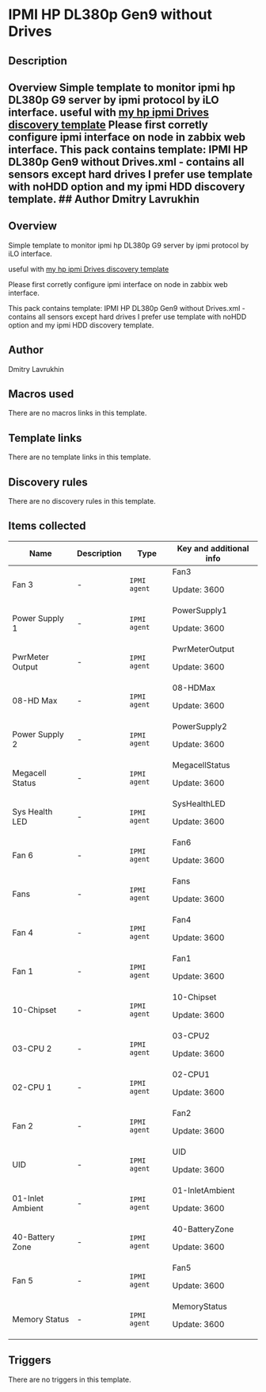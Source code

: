 # IPMI HP DL380p Gen9 without Drives

## Description

## Overview Simple template to monitor ipmi hp DL380p G9 server by ipmi protocol by iLO interface. useful with [my hp ipmi Drives discovery template](cat-server-hardware/hp/ipmi-hp-servers-hdd-discovery) Please first corretly configure ipmi interface on node in zabbix web interface. This pack contains template: IPMI HP DL380p Gen9 without Drives.xml - contains all sensors except hard drives I prefer use template with noHDD option and my ipmi HDD discovery template. ## Author Dmitry Lavrukhin 

## Overview

Simple template to monitor ipmi hp DL380p G9 server by ipmi protocol by iLO interface.


useful with [my hp ipmi Drives discovery template](cat-server-hardware/hp/ipmi-hp-servers-hdd-discovery)


Please first corretly configure ipmi interface on node in zabbix web interface.


This pack contains template: IPMI HP DL380p Gen9 without Drives.xml - contains all sensors except hard drives I prefer use template with noHDD option and my ipmi HDD discovery template.



## Author

Dmitry Lavrukhin

## Macros used

There are no macros links in this template.

## Template links

There are no template links in this template.

## Discovery rules

There are no discovery rules in this template.

## Items collected

|Name|Description|Type|Key and additional info|
|----|-----------|----|----|
|Fan 3|<p>-</p>|`IPMI agent`|Fan3<p>Update: 3600</p>|
|Power Supply 1|<p>-</p>|`IPMI agent`|PowerSupply1<p>Update: 3600</p>|
|PwrMeter Output|<p>-</p>|`IPMI agent`|PwrMeterOutput<p>Update: 3600</p>|
|08-HD Max|<p>-</p>|`IPMI agent`|08-HDMax<p>Update: 3600</p>|
|Power Supply 2|<p>-</p>|`IPMI agent`|PowerSupply2<p>Update: 3600</p>|
|Megacell Status|<p>-</p>|`IPMI agent`|MegacellStatus<p>Update: 3600</p>|
|Sys Health LED|<p>-</p>|`IPMI agent`|SysHealthLED<p>Update: 3600</p>|
|Fan 6|<p>-</p>|`IPMI agent`|Fan6<p>Update: 3600</p>|
|Fans|<p>-</p>|`IPMI agent`|Fans<p>Update: 3600</p>|
|Fan 4|<p>-</p>|`IPMI agent`|Fan4<p>Update: 3600</p>|
|Fan 1|<p>-</p>|`IPMI agent`|Fan1<p>Update: 3600</p>|
|10-Chipset|<p>-</p>|`IPMI agent`|10-Chipset<p>Update: 3600</p>|
|03-CPU 2|<p>-</p>|`IPMI agent`|03-CPU2<p>Update: 3600</p>|
|02-CPU 1|<p>-</p>|`IPMI agent`|02-CPU1<p>Update: 3600</p>|
|Fan 2|<p>-</p>|`IPMI agent`|Fan2<p>Update: 3600</p>|
|UID|<p>-</p>|`IPMI agent`|UID<p>Update: 3600</p>|
|01-Inlet Ambient|<p>-</p>|`IPMI agent`|01-InletAmbient<p>Update: 3600</p>|
|40-Battery Zone|<p>-</p>|`IPMI agent`|40-BatteryZone<p>Update: 3600</p>|
|Fan 5|<p>-</p>|`IPMI agent`|Fan5<p>Update: 3600</p>|
|Memory Status|<p>-</p>|`IPMI agent`|MemoryStatus<p>Update: 3600</p>|
## Triggers

There are no triggers in this template.

